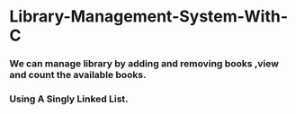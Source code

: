 # Library-Management-System-With-C

### We can manage library by adding and removing books ,view and count the available books.

### Using A Singly Linked List.
